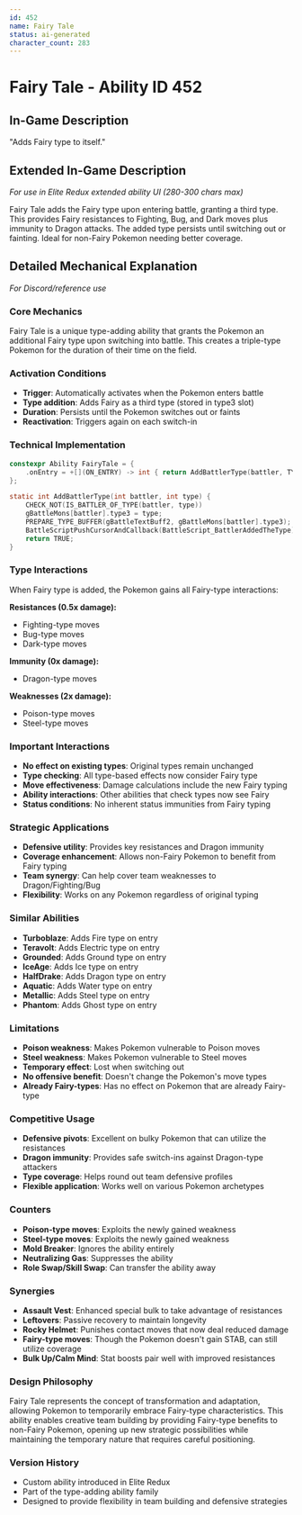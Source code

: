 ```yaml
---
id: 452
name: Fairy Tale
status: ai-generated
character_count: 283
---
```


# Fairy Tale - Ability ID 452

## In-Game Description
"Adds Fairy type to itself."

## Extended In-Game Description
*For use in Elite Redux extended ability UI (280-300 chars max)*

Fairy Tale adds the Fairy type upon entering battle, granting a third type. This provides Fairy resistances to Fighting, Bug, and Dark moves plus immunity to Dragon attacks. The added type persists until switching out or fainting. Ideal for non-Fairy Pokemon needing better coverage.

## Detailed Mechanical Explanation
*For Discord/reference use*

### Core Mechanics
Fairy Tale is a unique type-adding ability that grants the Pokemon an additional Fairy type upon switching into battle. This creates a triple-type Pokemon for the duration of their time on the field.

### Activation Conditions
- **Trigger**: Automatically activates when the Pokemon enters battle
- **Type addition**: Adds Fairy as a third type (stored in type3 slot)
- **Duration**: Persists until the Pokemon switches out or faints
- **Reactivation**: Triggers again on each switch-in

### Technical Implementation
```c
constexpr Ability FairyTale = {
    .onEntry = +[](ON_ENTRY) -> int { return AddBattlerType(battler, TYPE_FAIRY); },
};

static int AddBattlerType(int battler, int type) {
    CHECK_NOT(IS_BATTLER_OF_TYPE(battler, type))
    gBattleMons[battler].type3 = type;
    PREPARE_TYPE_BUFFER(gBattleTextBuff2, gBattleMons[battler].type3);
    BattleScriptPushCursorAndCallback(BattleScript_BattlerAddedTheType);
    return TRUE;
}
```

### Type Interactions
When Fairy type is added, the Pokemon gains all Fairy-type interactions:

**Resistances (0.5x damage):**
- Fighting-type moves
- Bug-type moves  
- Dark-type moves

**Immunity (0x damage):**
- Dragon-type moves

**Weaknesses (2x damage):**
- Poison-type moves
- Steel-type moves

### Important Interactions
- **No effect on existing types**: Original types remain unchanged
- **Type checking**: All type-based effects now consider Fairy type
- **Move effectiveness**: Damage calculations include the new Fairy typing
- **Ability interactions**: Other abilities that check types now see Fairy
- **Status conditions**: No inherent status immunities from Fairy typing

### Strategic Applications
- **Defensive utility**: Provides key resistances and Dragon immunity
- **Coverage enhancement**: Allows non-Fairy Pokemon to benefit from Fairy typing
- **Team synergy**: Can help cover team weaknesses to Dragon/Fighting/Bug
- **Flexibility**: Works on any Pokemon regardless of original typing

### Similar Abilities
- **Turboblaze**: Adds Fire type on entry
- **Teravolt**: Adds Electric type on entry
- **Grounded**: Adds Ground type on entry
- **IceAge**: Adds Ice type on entry
- **HalfDrake**: Adds Dragon type on entry
- **Aquatic**: Adds Water type on entry
- **Metallic**: Adds Steel type on entry
- **Phantom**: Adds Ghost type on entry

### Limitations
- **Poison weakness**: Makes Pokemon vulnerable to Poison moves
- **Steel weakness**: Makes Pokemon vulnerable to Steel moves
- **Temporary effect**: Lost when switching out
- **No offensive benefit**: Doesn't change the Pokemon's move types
- **Already Fairy-types**: Has no effect on Pokemon that are already Fairy-type

### Competitive Usage
- **Defensive pivots**: Excellent on bulky Pokemon that can utilize the resistances
- **Dragon immunity**: Provides safe switch-ins against Dragon-type attackers
- **Type coverage**: Helps round out team defensive profiles
- **Flexible application**: Works well on various Pokemon archetypes

### Counters
- **Poison-type moves**: Exploits the newly gained weakness
- **Steel-type moves**: Exploits the newly gained weakness
- **Mold Breaker**: Ignores the ability entirely
- **Neutralizing Gas**: Suppresses the ability
- **Role Swap/Skill Swap**: Can transfer the ability away

### Synergies
- **Assault Vest**: Enhanced special bulk to take advantage of resistances
- **Leftovers**: Passive recovery to maintain longevity
- **Rocky Helmet**: Punishes contact moves that now deal reduced damage
- **Fairy-type moves**: Though the Pokemon doesn't gain STAB, can still utilize coverage
- **Bulk Up/Calm Mind**: Stat boosts pair well with improved resistances

### Design Philosophy
Fairy Tale represents the concept of transformation and adaptation, allowing Pokemon to temporarily embrace Fairy-type characteristics. This ability enables creative team building by providing Fairy-type benefits to non-Fairy Pokemon, opening up new strategic possibilities while maintaining the temporary nature that requires careful positioning.

### Version History
- Custom ability introduced in Elite Redux
- Part of the type-adding ability family
- Designed to provide flexibility in team building and defensive strategies
